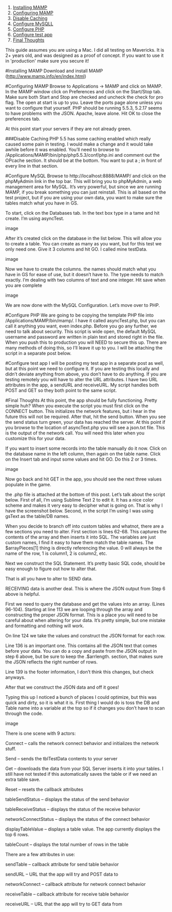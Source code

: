1. [Installing MAMP](#installing-mamp)
2. [Configuring MAMP](#configuring-mamp)
  1. [Disable Caching](#disable-caching)
3. [Configure MySQLL](#configure-mysql)
4. [Configure PHP](#configure-php)
5. [Configure test app](#configure-test-app)
6. [Final Thoughts](#final-thoughts)

This guide assumes you are using a Mac. I did all testing on Mavericks. It is 2+ years old, and was designed as a proof of concept. If you want to use it in 'production' make sure you secure it!

#Installing MAMP
Download and install MAMP (http://www.mamp.info/en/index.html)

#Configuring MAMP
Browse to Applications -> MAMP and click on MAMP. In the MAMP window click on Preferences and click on the Start/Stop tab. Make sure both Start and Stop are checked and uncheck the check for pro flag. The open at start is up to you. Leave the ports page alone unless you want to configure that yourself. PHP should be running 5.5.3, 5.2.17 seems to have problems with the JSON. Apache, leave alone. Hit OK to close the preferences tab.

At this point start your servers if they are not already green.

###Disable Caching
PHP 5.5 has some caching enabled which really caused some pain in testing. I would make a change and it would take awhile before it was enabled. You’ll need to browse to /Applications/MAMP/bin/php/php5.5.3/conf/php.ini and comment out the OPcache section. It should be at the bottom. You want to put a ; in front of every line in that section.

#Configure MySQL
Browse to http://localhost:8888/MAMP/ and click on the phpMyAdmin link in the top bar. This will bring you to phpMyAdmin, a web management area for MySQL. It’s very powerful, but since we are running MAMP, if you break something you can just reinstall. This is all based on the test project, but if you are using your own data, you want to make sure the tables match what you have in GS.

To start, click on the Databases tab. In the text box type in a tame and hit create. I’m using asyncTest.

image

After it’s created click on the database in the list below. This will allow you to create a table. You can create as many as you want, but for this test we only need one. Give it 3 columns and hit GO. I called mine testData.

image

Now we have to create the columns. the names should match what you have in GS for ease of use, but it doesn’t have to. The type needs to match exactly. I’m dealing with two columns of text and one integer. Hit save when you are complete

image

We are now done with the MySQL Configuration. Let’s move over to PHP.

#Configure PHP
We are going to be copying the template PHP file into /Applications/MAMP/bin/mamp/. I have it called asyncTest.php, but you can call it anything you want, even index.php. Before you go any further, we need to talk about security. This script is wide open, the default MySQL username and password are written in plain text and stored right in the file. When you push this to production you will NEED to secure this up. There are many methods of doing this, so I’ll leave it up to you. I will be attaching the script in a separate post below.

#Configure test app
I will be posting my test app in a separate post as well, but at this point we need to configure it. If you are testing this locally and didn’t deviate anything from above, you don’t have to do anything. If you are testing remotely you will have to alter the URL attributes. I have two URL attributes in the app, a sendURL and receiveURL. My script handles both POST and GET so they both point to the same script.

#Final Thoughts
At this point, the app should be fully functioning. Pretty simple huh? When you execute the script you must first click on the CONNECT button. This initializes the network features, but i hear in the future this will not be required. After that, hit the send button. When you see the send status turn green, your data has reached the server. At this point if you browse to the location of asyncText.php you will see a json.txt file. This is the output of the network call. You will need this later when you customize this for your data.

If you want to insert some records into the table manually do it now. Click on the database name in the left column, then again on the table name. Click on the Insert tab and input some values and hit GO. Do this 2 or 3 times.

image

Now go back and hit GET in the app, you should see the next three values populate in the game.

the .php file is attached at the bottom of this post. Let’s talk about the script below. First of all, I’m using Sublime Text 2 to edit it. It has a nice color scheme and makes it very easy to decipher what is going on. That is why I have the screenshot below. Second, in the script I’m using I was using gsText as the table/DB names.

When you decide to branch off into custom tables and whatnot, there are a few sections you need to alter. First section is lines 62-68. This captures the contents of the array and then inserts it into SQL. The variables are just custom names, I find it easy to have them match the table names. The $arrayPieces[1] thing is directly referencing the value. 0 will always be the name of the row, 1 is column1, 2 is column2, etc.

Next we construct the SQL Statement. It’s pretty basic SQL code, should be easy enough to figure out how to alter that.

That is all you have to alter to SEND data.

RECEIVING data is another deal. This is where the JSON output from Step 6 above is helpful.

First we need to query the database and get the values into an array. (Lines 96-104). Starting at line 113 we are looping through the array and constructing the proper JSON format. This is a place you will need to be careful about when altering for your data. It’s pretty simple, but one mistake and formatting and nothing will work.

On line 124 we take the values and construct the JSON format for each row.

Line 136 is an important one. This contains all the JSON text that comes before your data. You can do a copy and paste from the JSON output in step 6 above, but be sure to keep the .$arrlength. section, that makes sure the JSON reflects the right number of rows.

Line 139 is the footer information, I don’t think this changes, but check anyways.

After that we construct the JSON data and off it goes!

Typing this up I noticed a bunch of places I could optimize, but this was quick and dirty, so it is what it is. First thing I would do is toss the DB and Table name into a variable at the top so if it changes you don’t have to scan through the code.

image

There is one scene with 9 actors:

Connect – calls the network connect behavior and initializes the network stuff.

Send – sends the tblTestData contents to your server

Get – downloads the data from your SQL Server inserts it into your tables. I still have not tested if this automatically saves the table or if we need an extra table save.

Reset – resets the callback attributes

tableSendStatus – displays the status of the send behavior

tableReceiveStatus – displays the status of the receive behavior

networkConnectStatus – displays the status of the connect behavior

displayTableValue – displays a table value. The app currently displays the top 6 rows.

tableCount – displays the total number of rows in the table


There are a few attributes in use:

sendTable – callback attribute for send table behavior

sendURL – URL that the app will try and POST data to

networkConnect – callback attribute for network connect behavior

receiveTable – callback attribute for receive table behavior

receiveURL – URL that the app will try to GET data from
